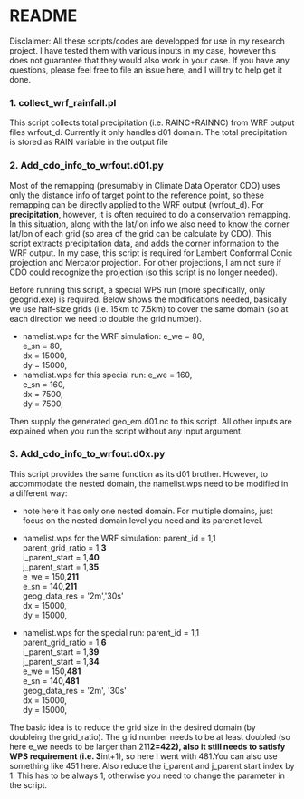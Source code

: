 # README
Disclaimer: All these scripts/codes are developped for use in my research project. I have tested them with various inputs in my case, however this does not guarantee that they would also work in your case. If you have any questions, please feel free to file an issue here, and I will try to help get it done.

### 1. collect_wrf_rainfall.pl
 This script collects total precipitation (i.e. RAINC+RAINNC) from WRF output files wrfout_d. Currently it only handles d01 domain.
 The total precipitation is stored as RAIN variable in the output file


### 2. Add_cdo_info_to_wrfout.d01.py

Most of the remapping (presumably in Climate Data Operator CDO) uses only the distance info of target point to the reference point, so these remapping can be directly applied to the WRF output (wrfout_d). For __precipitation__, however, it is often required to do a conservation remapping. In this situation, along with the lat/lon info we also need to know the corner lat/lon of each grid (so area of the grid can be calculate by CDO). This script extracts precipitation data, and adds the corner information to the WRF output. In my case, this script is required for Lambert Conformal Conic projection and Mercator projection. For other projections, I am not sure if CDO could recognize the projection (so this script is no longer needed).

Before running this script, a special WPS run (more specifically, only geogrid.exe) is required. Below shows the modifications needed, basically we use half-size grids (i.e. 15km to 7.5km) to cover the same domain (so at each direction we need to double the grid number).
- namelist.wps for the WRF simulation:
  e_we          = 80,  
  e_sn          = 80,  
  dx            = 15000,  
  dy            = 15000,  
- namelist.wps for this special run:
  e_we          = 160,  
  e_sn          = 160,  
  dx            = 7500,  
  dy            = 7500,  

Then supply the generated geo_em.d01.nc to this script. All other inputs are explained when you run the script without any input argument.

### 3. Add_cdo_info_to_wrfout.d0x.py
This script provides the same function as its d01 brother. However, to accommodate the nested domain, the namelist.wps need to be modified in a different way:

- note here it has only one nested domain. For multiple domains, just focus on the nested domain level you need and its parenet level.
- namelist.wps for the WRF simulation:
  parent_id         = 1,1  
  parent_grid_ratio = 1,__3__  
  i_parent_start    = 1,__40__  
  j_parent_start    = 1,__35__  
  e_we              = 150,__211__  
  e_sn              = 140,__211__  
  geog_data_res     = '2m','30s'  
  dx                = 15000,  
  dy                = 15000,  

- namelist.wps for the special run:
  parent_id         = 1,1  
  parent_grid_ratio = 1,__6__  
  i_parent_start    = 1,__39__  
  j_parent_start    = 1,__34__  
  e_we              = 150,__481__  
  e_sn              = 140,__481__  
  geog_data_res     = '2m', '30s'  
  dx                = 15000,  
  dy                = 15000,  

The basic idea is to reduce the grid size in the desired domain (by doubleing the grid_ratio). The grid number needs to be at least doubled (so here e_we needs to be larger than 211**2=422), also it still needs to satisfy WPS requirement (i.e. 3**int+1), so here I went with 481.You can also use something like 451 here. Also reduce the i_parent and j_parent start index by 1. This has to be always 1, otherwise you need to change the parameter in the script.
